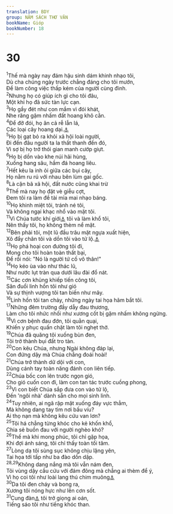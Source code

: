 ```yaml
---
translation: BDY
group: NĂM SÁCH THƠ VĂN
bookName: Gióp 
bookNumber: 18
---
```


<div class="title"><h1>30</h1></div>
<span class="verse giop_30_1"><sup>1</sup>Thế mà ngày nay đám hậu sinh dám khinh nhạo tôi,<br/>Dù cha chúng ngày trước chẳng đáng cho tôi mướn,<br/>Để làm công việc thấp kém của người cùng đinh.<br/></span>
<span class="verse giop_30_2"><sup>2</sup>Nhưng họ có giúp ích gì cho tôi đâu,<br/>Một khi họ đã sức tàn lực cạn.<br/></span>
<span class="verse giop_30_3"><sup>3</sup>Họ gầy đét như con mắm vì đói khát,<br/>Nhe răng gậm nhấm đất hoang khô cằn.<br/></span>
<span class="verse giop_30_4"><sup>4</sup>Để đỡ đói, họ ăn cả rễ lẫn lá,<br/>Các loại cây hoang dại.<a href="#" data-toggle="tooltip" data-placement="bottom" title="Ctd lá cẩm quỳ, rễ cây chỗi">⚓</a><br/></span>
<span class="verse giop_30_5"><sup>5</sup>Họ bị gạt bỏ ra khỏi xã hội loài người,<br/>Đi đến đâu người ta la thất thanh đến đó,<br/>Vì sợ bị họ trở thói gian manh cướp giựt.<br/></span>
<span class="verse giop_30_6"><sup>6</sup>Họ bị dồn vào khe núi hãi hùng,<br/>Xuống hang sâu, hầm đá hoang liêu.<br/></span>
<span class="verse giop_30_7"><sup>7</sup>Hết kêu la inh ỏi giữa các bụi cây,<br/>Họ nằm ru rú với nhau bên lùm gai gốc.<br/></span>
<span class="verse giop_30_8"><sup>8</sup>Là cặn bã xã hội, đất nước cũng khai trừ<br/></span>
<span class="verse giop_30_9"><sup>9</sup>Thế mà nay họ đặt vè giễu cợt,<br/>Đem tôi ra làm đề tài mỉa mai nhạo báng.<br/></span>
<span class="verse giop_30_10"><sup>10</sup>Họ khinh miệt tôi, tránh né tôi,<br/>Và không ngại khạc nhổ vào mặt tôi.<br/></span>
<span class="verse giop_30_11"><sup>11</sup>Vì Chúa tước khí giới<a href="#" data-toggle="tooltip" data-placement="bottom" title="Ctd tháo giây cung">⚓</a> tôi và làm khổ tôi,<br/>Nên thấy tôi, họ không thèm nể mặt.<br/></span>
<span class="verse giop_30_12"><sup>12</sup>Bên phải tôi, một lũ đầu trâu mặt ngựa xuất hiện,<br/>Xô đẩy chân tôi và dồn tôi vào tử lộ.<a href="#" data-toggle="tooltip" data-placement="bottom" title="Nt con đường hủy diệt">⚓</a><br/></span>
<span class="verse giop_30_13"><sup>13</sup>Họ phá hoại con đường tôi đi,<br/>Mong cho tôi hoàn toàn thất bại,<br/>Để rồi nói: &#34;Nó là người tứ cố vô thân!&#34;<br/></span>
<span class="verse giop_30_14"><sup>14</sup>Họ kéo ùa vào như thác lũ,<br/>Như nước lụt tràn qua dưới lâu đài đổ nát.<br/></span>
<span class="verse giop_30_15"><sup>15</sup>Các cơn khủng khiếp tiến công tôi,<br/>Săn đuổi linh hồn tôi như gió<br/>Và sự thịnh vượng tôi tan biến như mây.<br/></span>
<span class="verse giop_30_16"><sup>16</sup>Linh hồn tôi tan chảy, những ngày tai họa hãm bắt tôi.<br/></span>
<span class="verse giop_30_17"><sup>17</sup>Những đêm trường đầy dẫy đau thương,<br/>Làm cho tôi nhức nhối như xương cốt bị gặm nhấm không ngừng.<br/></span>
<span class="verse giop_30_18"><sup>18</sup>Vì cơn bệnh đau đớn, tôi quằn quại,<br/>Khiến y phục quấn chặt làm tôi nghẹt thở.<br/></span>
<span class="verse giop_30_19"><sup>19</sup>Chúa đã quăng tôi xuống bùn đen,<br/>Tôi trở thành bụi đất tro tàn.<br/></span>
<span class="verse giop_30_20"><sup>20</sup>Con kêu Chúa, nhưng Ngài không đáp lại,<br/>Con đứng dậy mà Chúa chẳng đoái hoài!<br/></span>
<span class="verse giop_30_21"><sup>21</sup>Chúa trở thành dữ dội với con,<br/>Dùng cánh tay toàn năng đánh con liên tiếp.<br/></span>
<span class="verse giop_30_22"><sup>22</sup>Chúa bốc con lên trước ngọn gió,<br/>Cho gió cuốn con đi, làm con tan tác trước cuồng phong,<br/></span>
<span class="verse giop_30_23"><sup>23</sup>Vì con biết Chúa sắp đưa con vào tử lộ,<br/>Đến &#39;ngôi nhà&#39; dành sẵn cho mọi sinh linh.<br/></span>
<span class="verse giop_30_24"><sup>24</sup>Tuy nhiên, ai ngã rập mặt xuống đáy vực thẳm,<br/>Mà không dang tay tìm nơi bấu víu?<br/>Ai thọ nạn mà không kêu cứu van lơn?<br/></span>
<span class="verse giop_30_25"><sup>25</sup>Tôi há chẳng từng khóc cho kẻ khốn khổ,<br/>Chia sẻ buồn đau với người nghèo khó?<br/></span>
<span class="verse giop_30_26"><sup>26</sup>Thế mà khi mong phúc, tôi chỉ gặp họa,<br/>Khi đợi ánh sáng, tôi chỉ thấy toàn tối tăm.<br/></span>
<span class="verse giop_30_27"><sup>27</sup>Lòng dạ tôi sùng sục không chịu lặng yên,<br/>Tai họa tới tấp như ba đào dồn dập.<br/></span>
<span class="verse giop_30_28 giop_30_29"><sup>28,29</sup>Không dang nắng mà tôi vẫn nám đen,<br/>Tôi vùng dậy cầu cứu với đám đông mà chẳng ai thèm để ý,<br/>Vì họ coi tôi như loài lang thú chim muông<a href="#" data-toggle="tooltip" data-placement="bottom" title="Nt đà điểu">⚓</a><br/></span>
<span class="verse giop_30_30"><sup>30</sup>Da tôi đen cháy và bong ra,<br/>Xương tôi nóng hực như lên cơn sốt.<br/></span>
<span class="verse giop_30_31"><sup>31</sup>Cung đàn<a href="#" data-toggle="tooltip" data-placement="bottom" title="Ctd thất huyền cầm">⚓</a> tôi trở giọng ai oán,<br/>Tiếng sáo tôi như tiếng khóc than.</span>
